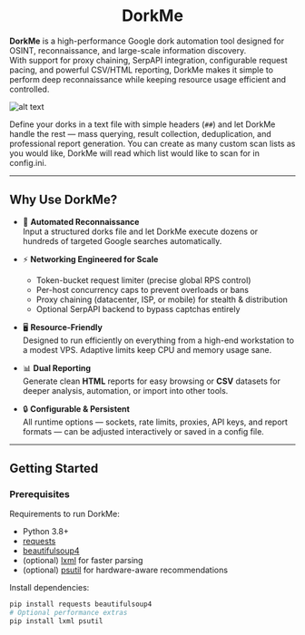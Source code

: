 <h1 align="center">DorkMe</h1>

**DorkMe** is a high-performance Google dork automation tool designed for OSINT, reconnaissance, and large-scale information discovery.  
With support for proxy chaining, SerpAPI integration, configurable request pacing, and powerful CSV/HTML reporting, DorkMe makes it simple to perform deep reconnaissance while keeping resource usage efficient and controlled.

![alt text](https://i.postimg.cc/TYChLNd3/temp-Image2-ILu-Zr.avif)

Define your dorks in a text file with simple headers (`##`) and let DorkMe handle the rest — mass querying, result collection, deduplication, and professional report generation. You can create as many custom scan lists as you would like, DorkMe will read which list would like to scan for in config.ini. 

---

## Why Use DorkMe?

- 🔎 **Automated Reconnaissance**  
  Input a structured dorks file and let DorkMe execute dozens or hundreds of targeted Google searches automatically.

- ⚡ **Networking Engineered for Scale**  
  - Token-bucket request limiter (precise global RPS control)  
  - Per-host concurrency caps to prevent overloads or bans  
  - Proxy chaining (datacenter, ISP, or mobile) for stealth & distribution  
  - Optional SerpAPI backend to bypass captchas entirely  

- 🖥️ **Resource-Friendly**  
  Designed to run efficiently on everything from a high-end workstation to a modest VPS. Adaptive limits keep CPU and memory usage sane.

- 📊 **Dual Reporting**  
  Generate clean **HTML** reports for easy browsing or **CSV** datasets for deeper analysis, automation, or import into other tools.

- 🔒 **Configurable & Persistent**  
  All runtime options — sockets, rate limits, proxies, API keys, and report formats — can be adjusted interactively or saved in a config file.

---

## Getting Started

### Prerequisites

Requirements to run DorkMe:
- Python 3.8+
- [requests](https://pypi.org/project/requests/)
- [beautifulsoup4](https://pypi.org/project/beautifulsoup4/)
- (optional) [lxml](https://pypi.org/project/lxml/) for faster parsing
- (optional) [psutil](https://pypi.org/project/psutil/) for hardware-aware recommendations

Install dependencies:

```bash
pip install requests beautifulsoup4
# Optional performance extras
pip install lxml psutil
